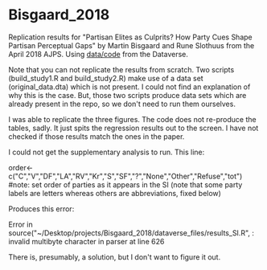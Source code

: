 # Bisgaard_2018

Replication results for "Partisan Elites as Culprits? How Party Cues Shape Partisan Perceptual Gaps" by Martin Bisgaard and Rune Slothuus from the April 2018 AJPS. Using [data/code](https://dataverse.harvard.edu/dataset.xhtml?persistentId=doi:10.7910/DVN/TJ1ZXX) from the Dataverse.

Note that you can not replicate the results from scratch. Two scripts (build_study1.R and build_study2.R) make use of a data set (original_data.dta) which is not present. I could not find an explanation of why this is the case. But, those two scripts produce data sets which are already present in the repo, so we don't need to run them ourselves.

I was able to replicate the three figures. The code does not re-produce the tables, sadly. It just spits the regression results out to the screen. I have not checked if those results match the ones in the paper.

I could not get the supplementary analysis to run. This line:

order<-c("C","V","DF","LA","RV","Kr","S","SF","?","None","Other","Refuse","tot") #note: set order of parties as it appears in the SI (note that some party labels are letters whereas others are abbreviations, fixed below)

Produces this error:

Error in source("~/Desktop/projects/Bisgaard_2018/dataverse_files/results_SI.R",  : 
  invalid multibyte character in parser at line 626

There is, presumably, a solution, but I don't want to figure it out.



